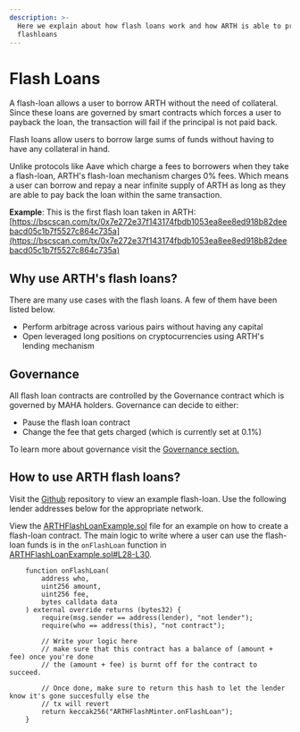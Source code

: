 ```yaml
---
description: >-
  Here we explain about how flash loans work and how ARTH is able to provide
  flashloans
---
```


# Flash Loans

A flash-loan allows a user to borrow ARTH without the need of collateral. Since these loans are governed by smart contracts which forces a user to payback the loan, the transaction will fail if the principal is not paid back.

Flash loans allow users to borrow large sums of funds without having to have any collateral in hand.

Unlike protocols like Aave which charge a fees to borrowers when they take a flash-loan, ARTH's flash-loan mechanism charges 0% fees. Which means a user can borrow and repay a near infinite supply of ARTH as long as they are able to pay back the loan within the same transaction.

**Example**: This is the first flash loan taken in ARTH: [https://bscscan.com/tx/0x7e272e37f143174fbdb1053ea8ee8ed918b82deebacd05c1b7f5527c864c735a](https://bscscan.com/tx/0x7e272e37f143174fbdb1053ea8ee8ed918b82deebacd05c1b7f5527c864c735a)

## Why use ARTH's flash loans?

There are many use cases with the flash loans. A few of them have been listed below.

* Perform arbitrage across various pairs without having any capital
* Open leveraged long positions on cryptocurrencies using ARTH's lending mechanism

## Governance

All flash loan contracts are controlled by the Governance contract which is governed by MAHA holders. Governance can decide to either:

* Pause the flash loan contract&#x20;
* Change the fee that gets charged (which is currently set at 0.1%)

To learn more about governance visit the [Governance section.](0-flash-loans.md#governance)

## How to use ARTH flash loans?

Visit the [Github](https://github.com/MahaDAO/flashloans-arth) repository to view an example flash-loan. Use the following lender addresses below for the appropriate network.

View the [ARTHFlashLoanExample.sol](https://github.com/MahaDAO/flashloans-arth/blob/master/contracts/ARTHFlashLoanExample.sol) file for an example on how to create a flash-loan contract. The main logic to write where a user can use the flash-loan funds is in the `onFlashLoan` function in [ARTHFlashLoanExample.sol#L28-L30](https://github.com/MahaDAO/flashloans-arth/blob/master/contracts/ARTHFlashLoanExample.sol#L28-L30).

```
    function onFlashLoan(
        address who,
        uint256 amount,
        uint256 fee,
        bytes calldata data
    ) external override returns (bytes32) {
        require(msg.sender == address(lender), "not lender");
        require(who == address(this), "not contract");

        // Write your logic here
        // make sure that this contract has a balance of (amount + fee) once you're done
        // the (amount + fee) is burnt off for the contract to succeed.

        // Once done, make sure to return this hash to let the lender know it's gone succesfully else the
        // tx will revert
        return keccak256("ARTHFlashMinter.onFlashLoan");
    }

```
